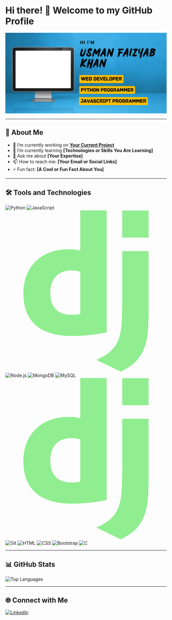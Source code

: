 # Hi there! 👋 Welcome to my GitHub Profile  

![Profile Banner](https://github.com/USMAN-FAIZYAB-KHAN/USMAN-FAIZYAB-KHAN/blob/main/github-banner.png)  

---

## 🌟 About Me  

- 🔭 I’m currently working on **[Your Current Project](#)**  
- 🌱 I’m currently learning **[Technologies or Skills You Are Learning]**  
- 💬 Ask me about **[Your Expertise]**  
- 📫 How to reach me: **[Your Email or Social Links]**  
- ⚡ Fun fact: **[A Cool or Fun Fact About You]**  

---

## 🛠️ Tools and Technologies 

<p align="left"> 
  <img src="https://cdn.jsdelivr.net/gh/devicons/devicon/icons/python/python-original.svg" alt="Python" height="45" width="45"/> 
  <img src="https://cdn.jsdelivr.net/gh/devicons/devicon/icons/javascript/javascript-original.svg" alt="JavaScript" height="45" width="45"/> 
<svg viewBox="0 0 128 128">
  <path fill="#90EE90" d="M59.448 0h20.93v96.88c-10.737 2.04-18.62 2.855-27.181 2.855-25.551-.001-38.87-11.551-38.87-33.705 0-21.338 14.135-35.2 36.015-35.2 3.398 0 5.98.272 9.106 1.087zm0 48.765c-2.446-.815-4.485-1.086-7.067-1.086-10.6 0-16.717 6.523-16.717 17.939 0 11.145 5.845 17.26 16.582 17.26 2.309 0 4.212-.136 7.202-.542z"></path>
  <path fill="#90EE90" d="M113.672 32.321V80.84c0 16.717-1.224 24.735-4.893 31.666-3.398 6.661-7.883 10.873-17.124 15.494l-19.435-9.241c9.242-4.35 13.726-8.153 16.58-14 2.99-5.979 3.943-12.91 3.943-31.122V32.321zM92.742.111h20.93v21.474h-20.93z"></path>
</svg>
  <img src="https://cdn.jsdelivr.net/gh/devicons/devicon/icons/nodejs/nodejs-original.svg" alt="Node.js" height="45" width="45"/> 
  <img src="https://cdn.jsdelivr.net/gh/devicons/devicon/icons/mongodb/mongodb-original.svg" alt="MongoDB" height="45" width="45"/> 
  <img src="https://cdn.jsdelivr.net/gh/devicons/devicon/icons/mysql/mysql-original.svg" alt="MySQL" height="45" width="45"/> 
  <svg viewBox="0 0 128 128">
  <path fill="#90EE90" d="M59.448 0h20.93v96.88c-10.737 2.04-18.62 2.855-27.181 2.855-25.551-.001-38.87-11.551-38.87-33.705 0-21.338 14.135-35.2 36.015-35.2 3.398 0 5.98.272 9.106 1.087zm0 48.765c-2.446-.815-4.485-1.086-7.067-1.086-10.6 0-16.717 6.523-16.717 17.939 0 11.145 5.845 17.26 16.582 17.26 2.309 0 4.212-.136 7.202-.542z"></path>
  <path fill="#90EE90" d="M113.672 32.321V80.84c0 16.717-1.224 24.735-4.893 31.666-3.398 6.661-7.883 10.873-17.124 15.494l-19.435-9.241c9.242-4.35 13.726-8.153 16.58-14 2.99-5.979 3.943-12.91 3.943-31.122V32.321zM92.742.111h20.93v21.474h-20.93z"></path>
</svg>

  <img src="https://cdn.jsdelivr.net/gh/devicons/devicon/icons/git/git-original.svg" alt="Git" height="45" width="45"/> 
  <img src="https://cdn.jsdelivr.net/gh/devicons/devicon/icons/html5/html5-original.svg" alt="HTML" height="45" width="45"/> 
  <img src="https://cdn.jsdelivr.net/gh/devicons/devicon/icons/css3/css3-original.svg" alt="CSS" height="45" width="45"/> 
  <img src="https://cdn.jsdelivr.net/gh/devicons/devicon/icons/bootstrap/bootstrap-original.svg" alt="Bootstrap" height="45" width="45"/> 
  <img src="https://cdn.jsdelivr.net/gh/devicons/devicon/icons/c/c-original.svg" alt="C" height="45" width="45"/> 
</p>

---

## 📊 GitHub Stats  

![Top Languages](https://github-readme-stats.vercel.app/api/top-langs/?username=USMAN-FAIZYAB-KHAN&layout=compact&theme=dark)  

---

## 🌐 Connect with Me  

<p align="left">  
  <a href="https://www.linkedin.com/in/usman-faizyab-khan" target="_blank">  
    <img src="https://cdn.jsdelivr.net/gh/devicons/devicon/icons/linkedin/linkedin-original.svg" alt="LinkedIn" width="45" height="45"/>  
  </a>  
</p>  
